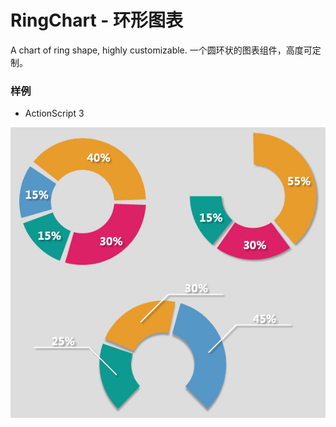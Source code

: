 RingChart - 环形图表
=========

A chart of ring shape, highly customizable.
一个圆环状的图表组件，高度可定制。

### 样例

- ActionScript 3

![](examples.jpg)